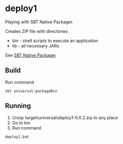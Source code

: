 # deploy1
Playing with SBT Native Packager.

Creates ZIP file with directories
  - bin - shell scripts to execute an application
  - lib - all necessary JARs

See [SBT Native Packager](https://github.com/sbt/sbt-native-packager)

## Build
Run command
```sbtshell
sbt universal:packageBin
```

## Running
1. Unzip target\universal\deploy1-0.0.2.zip to any place
1. Go to bin
1. Run command
```
deploy1.bat
```
